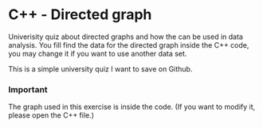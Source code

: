 # C++ - Directed graph

Univerisity quiz about directed graphs and how the can be used in data analysis.
You fill find the data for the directed graph inside the C++ code, you may change it if you want to use another data set.

This is a simple university quiz I want to save on Github.

### Important

The graph used in this exercise is inside the code. (If you want to modify it, please open the C++ file.)